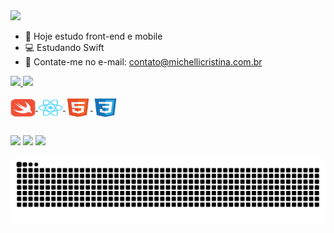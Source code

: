 <div> 
  <img src="https://media.discordapp.net/attachments/779073557887844422/881701900456689664/mih.png"/>
 </div>

- 📲 Hoje estudo front-end e mobile
- 💻 Estudando Swift
- 💌 Contate-me no e-mail: contato@michellicristina.com.br

 <div>
  <a href="https://github.com/mihcristina">
  <img height="180em" src="https://github-readme-stats.vercel.app/api?username=mihcristina&show_icons=true&theme=jolly&include_all_commits=true&count_private=true"/>
  <img height="180em" src="https://github-readme-stats.vercel.app/api/top-langs/?username=mihcristina&layout=compact&langs_count=7&theme=jolly"/>
</div>
<div style="display: inline_block"><br>
  <img align="center" alt="Mih-Swift" height="30" width="40" src="https://raw.githubusercontent.com/devicons/devicon/00f02ef57fb7601fd1ddcc2fe6fe670fef3ae3e4/icons/swift/swift-original.svg">
  <img align="center" alt="Mih-React" height="30" width="40" src="https://raw.githubusercontent.com/devicons/devicon/master/icons/react/react-original.svg">
  <img align="center" alt="Mih-HTML" height="30" width="40" src="https://raw.githubusercontent.com/devicons/devicon/master/icons/html5/html5-original.svg">
  <img align="center" alt="Mih-CSS" height="30" width="40" src="https://raw.githubusercontent.com/devicons/devicon/master/icons/css3/css3-original.svg">
</div>
  
  ##
 
<div> 
  <a href="https://www.instagram.com/micplima/" target="_blank"><img src="https://img.shields.io/badge/-Instagram-%23E4405F?style=for-the-badge&logo=instagram&logoColor=white" target="_blank"></a>
  <a href = "mailto:contato@michellicristina.com.br"><img src="https://img.shields.io/badge/-Gmail-%23333?style=for-the-badge&logo=gmail&logoColor=white" target="_blank"></a>
  <a href="https://www.linkedin.com/in/michelli-cristina-de-paulo-lima-82ab8b104/" target="_blank"><img src="https://img.shields.io/badge/-LinkedIn-%230077B5?style=for-the-badge&logo=linkedin&logoColor=white" target="_blank"></a> 
 
  ![Snake animation](https://github.com/mihcristina/mihcristina/blob/output/github-contribution-grid-snake.svg)
 
</div>
